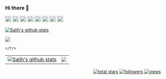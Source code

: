 ### Hi there 👋

<p>
        <td><img height="20" src="https://img.shields.io/badge/Language-.NET-informational?style=flat&logo=dotnet&logoColor=white&color=3bac3a"></td>
        <td><img height="20" src="https://img.shields.io/badge/DataBase-MsSQL-informational?style=flat-square&logo=microsoftsqlserver&logoColor=white&color=3bac3a"> 
        <td><img height="20" src="https://img.shields.io/badge/HTML5-Html-informational?style=flat-square&logo=html5&logoColor=white&color=3bac3a"></td>
        <td><img height="20" src="https://img.shields.io/badge/CSS3-Css-informational?style=flat-square&logo=css3&logoColor=white&color=3bac3a"></td>
        <td><img height="20" src="https://img.shields.io/badge/Framework-React_Native-informational?style=flat&logo=react&logoColor=white&color=3bac3a"></td>
        <td><img height="20" src="https://img.shields.io/badge/Language-Assembly-informational?style=flat-square&logo=assemblyscript&logoColor=white&color=3bac3a">
        <td><img height="20" src="https://img.shields.io/badge/µVision-informational?style=flat&logo=stmicroelectronics&logoColor=white&color=3bac3a"></td>
        <td><img height="20" src="https://img.shields.io/badge/Visual_Studio-informational?style=flat-square&logo=visualstudio&logoColor=white&color=3bac3a"></td>
</p>


<p><a href="https://github.com/salihkoc-e"><img align="center" src="https://github-readme-stats.vercel.app/api?username=salihkoc-e&show_icons=true&include_all_commits=true&theme=buefy&hide_border=true" alt="Salih's github stats" /></a></p>
    <p><a href="https://github.com/salihkoc-e"><img align="center" src="https://github-readme-stats.vercel.app/api/top-langs/?username=salihkoc-e&layout=compact&theme=buefy&hide_border=true" /></a></p>
       
<table style="border-color:#22272E;">
    <tr>
        <td><a href="https://github.com/salihkoc-e"><img align="center" src="https://github-readme-stats.vercel.app/api?username=salihkoc-e&show_icons=true&include_all_commits=true&theme=buefy&hide_border=true" alt="Salih's github stats" /></a></td>
        <td><a href="https://github.com/salihkoc-e"><img align="center" src="https://github-readme-stats.vercel.app/api/top-langs/?username=salihkoc-e&layout=compact&theme=buefy&hide_border=true" /></a></td>
        
    </tr>
</table>
        




<p align="right">
    <a href="https://github.com/salihkoc-e?tab=repositories&sort=stargazers">
      <img alt="total stars" title="Total stars on GitHub" src="https://custom-icon-badges.herokuapp.com/badge/dynamic/json?logo=star&color=55960c&labelColor=488207&label=Stars&style=for-the-badge&query=%24.stars&url=https://api.github-star-counter.workers.dev/user/salihkoc-e"/></a>
    <a href="https://github.com/salihkoc-e?tab=followers">
      <img alt="followers" title="Follow me on Github" src="https://custom-icon-badges.herokuapp.com/github/followers/salihkoc-e?color=236ad3&labelColor=1155ba&style=for-the-badge&logo=person-add&label=Follow&logoColor=white"/></a>
    <a href="https://github.com/salihkoc-e">
      <img alt="views" title="GitHub profile views" src="https://shields-io-visitor-counter.herokuapp.com/badge?page=salihkoc-e&style=for-the-badge"/></a>
  </p>
